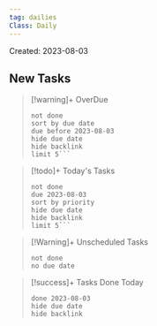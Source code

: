 ```yaml
---
tag: dailies
Class: Daily
---
```

Created: 2023-08-03

## New Tasks

> [!warning]+ OverDue
> ```tasks
> not done
> sort by due date
> due before 2023-08-03
> hide due date
> hide backlink
> limit 5```

> [!todo]+ Today's Tasks
> ```tasks
> not done
> due 2023-08-03
> sort by priority
> hide due date
> hide backlink
> limit 5```

> [!Warning]+ Unscheduled Tasks
> ```tasks
> not done
> no due date
> ```

> [!success]+ Tasks Done Today
> ```tasks
> done 2023-08-03
> hide due date
> hide backlink
> ```
